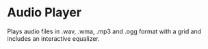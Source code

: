 # Audio Player
Plays audio files in .wav, .wma, .mp3 and .ogg format with a grid and includes an interactive equalizer.
